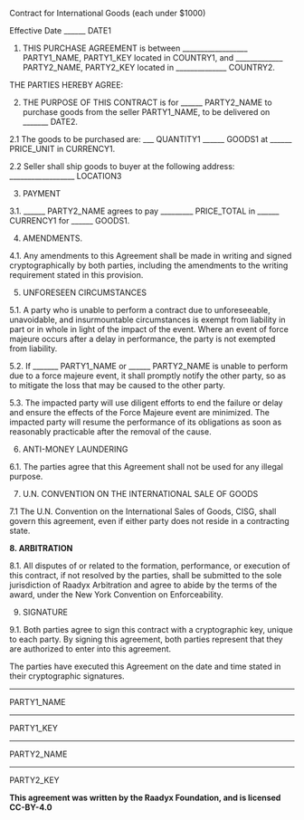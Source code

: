 Contract for International Goods (each under $1000)

Effective Date ______ DATE1

1. THIS PURCHASE AGREEMENT is between __________________ PARTY1_NAME, PARTY1_KEY located in COUNTRY1, and _____________ PARTY2_NAME, PARTY2_KEY located in ______________ COUNTRY2.

THE PARTIES HEREBY AGREE:

2. THE PURPOSE OF THIS CONTRACT is for ______ PARTY2_NAME to purchase goods from the seller PARTY1_NAME, to be delivered on _______ DATE2.

2.1 The goods to be purchased are: ___ QUANTITY1 ______ GOODS1 at ______ PRICE_UNIT in CURRENCY1.

2.2 Seller shall ship goods to buyer at the following address: __________________ LOCATION3

3. PAYMENT

3.1. ______ PARTY2_NAME agrees to pay _________ PRICE_TOTAL in ______ CURRENCY1 for ______ GOODS1.

4. AMENDMENTS.

 4.1. Any amendments to this Agreement shall be made in writing and signed cryptographically by both parties, including the amendments to the writing requirement stated in this provision.

5. UNFORESEEN CIRCUMSTANCES

5.1. A party who is unable to perform a contract due to unforeseeable, unavoidable, and insurmountable circumstances is exempt from liability in part or in whole in light of the impact of the event. Where an event of force majeure occurs after a delay in performance, the party is not exempted from liability.

5.2. If _______ PARTY1_NAME or ______ PARTY2_NAME is unable to perform due to a force majeure event, it shall promptly notify the other party, so as to mitigate the loss that may be caused to the other party.

5.3. The impacted party will use diligent efforts to end the failure or delay and ensure the effects of the Force Majeure event are minimized. The impacted party will resume the performance of its obligations as soon as reasonably practicable after the removal of the cause.

6. ANTI-MONEY LAUNDERING

6.1. The parties agree that this Agreement shall not be used for any illegal purpose.

7. U.N. CONVENTION ON THE INTERNATIONAL SALE OF GOODS

7.1 The U.N. Convention on the International Sales of Goods, CISG, shall govern this agreement, even if either party does not reside in a contracting state.

**8. ARBITRATION**

8.1. All disputes of or related to the formation, performance, or execution of this contract, if not resolved by the parties, shall be submitted to the sole jurisdiction of Raadyx Arbitration and agree to abide by the terms of the award, under the New York Convention on Enforceability.

9. SIGNATURE

9.1. Both parties agree to sign this contract with a cryptographic key, unique to each party. By signing this agreement, both parties represent that they are authorized to enter into this agreement.

The parties have executed this Agreement on the date and time stated in their cryptographic signatures.

______________________
PARTY1_NAME
______________________
PARTY1_KEY


______________________
PARTY2_NAME
______________________
PARTY2_KEY


__This agreement was written by the Raadyx Foundation, and is licensed CC-BY-4.0__


